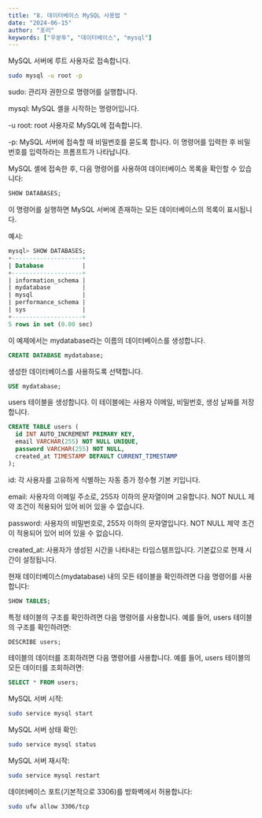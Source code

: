 ```yaml
---
title: "8. 데이터베이스 MySQL 사용법 "
date: "2024-06-15"
author: "포리"
keywords: ["우분투", "데이터베이스", "mysql"]
---
```


MySQL 서버에 루트 사용자로 접속합니다.

```bash
sudo mysql -u root -p
```

sudo: 관리자 권한으로 명령어를 실행합니다.

mysql: MySQL 셸을 시작하는 명령어입니다.

-u root: root 사용자로 MySQL에 접속합니다.

-p: MySQL 서버에 접속할 때 비밀번호를 묻도록 합니다. 이 명령어를 입력한 후 비밀번호를 입력하라는 프롬프트가 나타납니다.

MySQL 셸에 접속한 후, 다음 명령어를 사용하여 데이터베이스 목록을 확인할 수 있습니다:

```sql
SHOW DATABASES;
```

이 명령어를 실행하면 MySQL 서버에 존재하는 모든 데이터베이스의 목록이 표시됩니다.

예시:

```sql
mysql> SHOW DATABASES;
+--------------------+
| Database           |
+--------------------+
| information_schema |
| mydatabase         |
| mysql              |
| performance_schema |
| sys                |
+--------------------+
5 rows in set (0.00 sec)
```

이 예제에서는 mydatabase라는 이름의 데이터베이스를 생성합니다.

```sql
CREATE DATABASE mydatabase;
```

생성한 데이터베이스를 사용하도록 선택합니다.

```sql
USE mydatabase;
```

users 테이블을 생성합니다. 이 테이블에는 사용자 이메일, 비밀번호, 생성 날짜를 저장합니다.

```sql
CREATE TABLE users (
  id INT AUTO_INCREMENT PRIMARY KEY,
  email VARCHAR(255) NOT NULL UNIQUE,
  password VARCHAR(255) NOT NULL,
  created_at TIMESTAMP DEFAULT CURRENT_TIMESTAMP
);
```

id: 각 사용자를 고유하게 식별하는 자동 증가 정수형 기본 키입니다.

email: 사용자의 이메일 주소로, 255자 이하의 문자열이며 고유합니다. NOT NULL 제약 조건이 적용되어 있어 비어 있을 수 없습니다.

password: 사용자의 비밀번호로, 255자 이하의 문자열입니다. NOT NULL 제약 조건이 적용되어 있어 비어 있을 수 없습니다.

created_at: 사용자가 생성된 시간을 나타내는 타임스탬프입니다. 기본값으로 현재 시간이 설정됩니다.

현재 데이터베이스(mydatabase) 내의 모든 테이블을 확인하려면 다음 명령어를 사용합니다:

```sql
SHOW TABLES;
```

특정 테이블의 구조를 확인하려면 다음 명령어를 사용합니다. 예를 들어, users 테이블의 구조를 확인하려면:

```sql
DESCRIBE users;
```

테이블의 데이터를 조회하려면 다음 명령어를 사용합니다. 예를 들어, users 테이블의 모든 데이터를 조회하려면:

```sql
SELECT * FROM users;
```

MySQL 서버 시작:

```bash
sudo service mysql start
```

MySQL 서버 상태 확인:

```bash
sudo service mysql status
```

MySQL 서버 재시작:

```bash
sudo service mysql restart
```

데이터베이스 포트(기본적으로 3306)를 방화벽에서 허용합니다:

```bash
sudo ufw allow 3306/tcp
```
